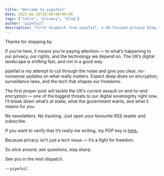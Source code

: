 ```yaml
---
title: "Welcome to pipefail"
date: 2025-06-28T10:00:00+00:00
tags: ["intro", "privacy", "blog"]
author: "pipefail"
description: "First dispatch from pipefail, a UK-focused privacy blog."
---
```


Thanks for stopping by.

If you’re here, it means you’re paying attention — to what’s happening to our privacy, our rights, and the technology we depend on. The UK’s digital landscape is shifting fast, and not in a good way.

pipefail is my attempt to cut through the noise and give you clear, no-nonsense updates on what really matters. Expect deep dives on encryption, surveillance laws, and the tech that shapes our freedoms.

The first proper post will tackle the UK’s current assault on end-to-end encryption — one of the biggest threats to our digital sovereignty right now. I’ll break down what’s at stake, what the government wants, and what it means for you.

No newsletters. No tracking. Just open your favourite RSS reader and subscribe.

If you want to verify that it’s really me writing, my PGP key is [here.](/pgp/)

Because privacy isn’t just a tech issue — it’s a fight for freedom.

So stick around, ask questions, stay sharp.

See you in the next dispatch.

 -- `pipefail`
